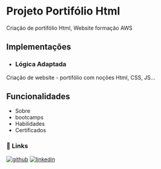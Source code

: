 # Projeto Portifólio Html

Criação de portifólio Html, Website formação AWS

## Implementações

- ### Lógica Adaptada

Criação de website - portifólio com noções Html, CSS, JS...

## Funcionalidades

- Sobre
- bootcamps
- Habilidades
- Certificados

### 🔗 Links
[![github](https://img.shields.io/badge/github-000?style=for-the-badge&logo=github&logoColor=white)](https://github.com/PEDROPAULONETO/k8s-projeto1-app-base/)
[![linkedin](https://img.shields.io/badge/linkedin-0A66C2?style=for-the-badge&logo=linkedin&logoColor=white)](https://www.linkedin.com/in/pedro-paulo-da-silva-neto-8b8a20368/)
